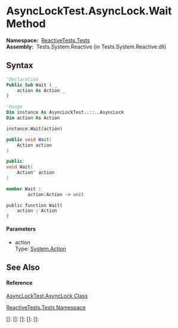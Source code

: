 # AsyncLockTest.AsyncLock.Wait Method

**Namespace:**  [ReactiveTests.Tests](ReactiveTests.Tests\ReactiveTests.Tests.md)  
**Assembly:**  Tests.System.Reactive (in Tests.System.Reactive.dll)

## Syntax

```vb
'Declaration
Public Sub Wait ( _
    action As Action _
)
```

```vb
'Usage
Dim instance As AsyncLockTest..::..AsyncLock
Dim action As Action

instance.Wait(action)
```

```csharp
public void Wait(
    Action action
)
```

```c++
public:
void Wait(
    Action^ action
)
```

```fsharp
member Wait : 
        action:Action -> unit 
```

```jscript
public function Wait(
    action : Action
)
```

#### Parameters

- action  
  Type: [System.Action](https://msdn.microsoft.com/en-us/library/Bb534741)

## See Also

#### Reference

[AsyncLockTest.AsyncLock Class](AsyncLockTest.AsyncLock\AsyncLockTest.AsyncLock.md)

[ReactiveTests.Tests Namespace](ReactiveTests.Tests\ReactiveTests.Tests.md)

[]: 
[]: 
[]: 
[]: 
[]: 